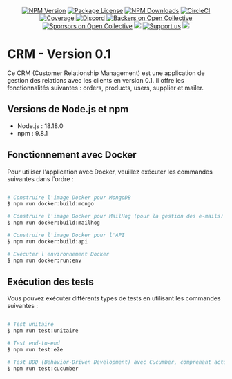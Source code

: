   <p align="center">
<a href="https://www.npmjs.com/~nestjscore" target="_blank"><img src="https://img.shields.io/npm/v/@nestjs/core.svg" alt="NPM Version" /></a>
<a href="https://www.npmjs.com/~nestjscore" target="_blank"><img src="https://img.shields.io/npm/l/@nestjs/core.svg" alt="Package License" /></a>
<a href="https://www.npmjs.com/~nestjscore" target="_blank"><img src="https://img.shields.io/npm/dm/@nestjs/common.svg" alt="NPM Downloads" /></a>
<a href="https://circleci.com/gh/nestjs/nest" target="_blank"><img src="https://img.shields.io/circleci/build/github/nestjs/nest/master" alt="CircleCI" /></a>
<a href="https://coveralls.io/github/nestjs/nest?branch=master" target="_blank"><img src="https://coveralls.io/repos/github/nestjs/nest/badge.svg?branch=master#9" alt="Coverage" /></a>
<a href="https://discord.gg/G7Qnnhy" target="_blank"><img src="https://img.shields.io/badge/discord-online-brightgreen.svg" alt="Discord"/></a>
<a href="https://opencollective.com/nest#backer" target="_blank"><img src="https://opencollective.com/nest/backers/badge.svg" alt="Backers on Open Collective" /></a>
<a href="https://opencollective.com/nest#sponsor" target="_blank"><img src="https://opencollective.com/nest/sponsors/badge.svg" alt="Sponsors on Open Collective" /></a>
  <a href="https://paypal.me/kamilmysliwiec" target="_blank"><img src="https://img.shields.io/badge/Donate-PayPal-ff3f59.svg"/></a>
    <a href="https://opencollective.com/nest#sponsor"  target="_blank"><img src="https://img.shields.io/badge/Support%20us-Open%20Collective-41B883.svg" alt="Support us"></a>
  <a href="https://twitter.com/nestframework" target="_blank"><img src="https://img.shields.io/twitter/follow/nestframework.svg?style=social&label=Follow"></a>
</p>

# CRM - Version 0.1

Ce CRM (Customer Relationship Management) est une application de gestion des relations avec les clients en version 0.1. Il offre les fonctionnalités suivantes : orders, products, users, supplier et mailer.

## Versions de Node.js et npm
- Node.js : 18.18.0
- npm : 9.8.1

## Fonctionnement avec Docker

Pour utiliser l'application avec Docker, veuillez exécuter les commandes suivantes dans l'ordre :

```bash

# Construire l'image Docker pour MongoDB
$ npm run docker:build:mongo

# Construire l'image Docker pour MailHog (pour la gestion des e-mails)
$ npm run docker:build:mailhog

# Construire l'image Docker pour l'API
$ npm run docker:build:api

# Exécuter l'environnement Docker 
$ npm run docker:run:env

```

## Exécution des tests

Vous pouvez exécuter différents types de tests en utilisant les commandes suivantes :

```bash

# Test unitaire
$ npm run test:unitaire

# Test end-to-end
$ npm run test:e2e

# Test BDD (Behavior-Driven Development) avec Cucumber, comprenant actuellement 20 scénarios
$ npm run test:cucumber

```
